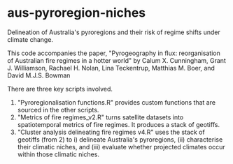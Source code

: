 # aus-pyroregion-niches
Delineation of Australia's pyroregions and their risk of regime shifts under climate change.

This code accompanies the paper, "Pyrogeography in flux: reorganisation of Australian fire regimes in a hotter world" by Calum X. Cunningham, Grant J. Williamson, Rachael H. Nolan, Lina Teckentrup, Matthias M. Boer, and David M.J.S. Bowman

There are three key scripts involved. 
1. "Pyroregionalisation functions.R" provides custom functions that are sourced in the other scripts.
2. "Metrics of fire regimes_v2.R" turns satellite datasets into spatiotemporal metrics of fire regimes. It produces a stack of geotiffs.
3. "Cluster analysis delineating fire regimes v4.R" uses the stack of geotiffs (from 2) to i) delineate Australia's pyroregions, (ii) characterise their climatic niches, and (iii) evaluate whether projected climates occur within those climatic niches.

    


